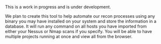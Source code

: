 This is a work in progress and is under development. 

We plan to create this tool to help automate our recon processes using any binary you may have installed on your system and store the information in a database. 
It will run any command on all hosts you have imported from either your Nessus or Nmap scans if you specify. You will be able to have multiple projects running at once and view all from the browser.
